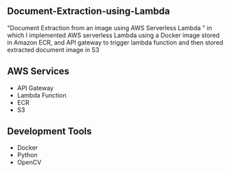 ## Document-Extraction-using-Lambda
"Document Extraction from an image using AWS Serverless Lambda " in which I implemented AWS serverless Lambda using a Docker image stored in Amazon ECR, and API gateway to trigger lambda function and then stored extracted document image in S3 

## AWS Services
* API Gateway
* Lambda Function
* ECR
* S3
## Development Tools
* Docker
* Python
* OpenCV

 

